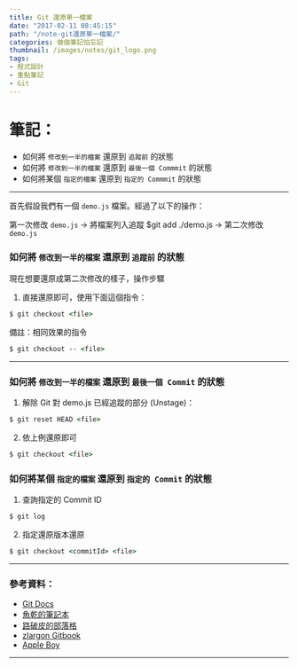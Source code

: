 ```yaml
---
title: Git 還原單一檔案
date: "2017-02-11 08:45:15"
path: "/note-git還原單一檔案/"
categories: 做個筆記怕忘記
thumbnail: /images/notes/git_logo.png
tags:
- 程式設計
- 重點筆記
- Git
---
```


# 筆記：

* 如何將 `修改到一半的檔案` 還原到 `追蹤前` 的狀態
* 如何將 `修改到一半的檔案` 還原到 `最後一個 Commmit` 的狀態
* 如何將某個 `指定的檔案` 還原到 `指定的 Commmit` 的狀態

<!-- more -->

******

首先假設我們有一個 `demo.js` 檔案。經過了以下的操作：

第一次修改 `demo.js` -> 將檔案列入追蹤 $git add ./demo.js -> 第二次修改 `demo.js`


### 如何將 `修改到一半的檔案` 還原到 `追蹤前` 的狀態

現在想要還原成第二次修改的樣子，操作步驟

1. 直接還原即可，使用下面這個指令：

``` bat
$ git checkout <file>
```

備註：相同效果的指令

``` bat
$ git checkout -- <file>
```

******

### 如何將 `修改到一半的檔案` 還原到 `最後一個 Commit` 的狀態

1. 解除 Git 對 demo.js 已經追蹤的部分 (Unstage)：

``` bat
$ git reset HEAD <file>
```

2. 依上例還原即可

``` bat
$ git checkout <file>
```

### 如何將某個 `指定的檔案` 還原到 `指定的 Commit` 的狀態

1. 查詢指定的 Commit ID

``` bat
$ git log
```

2. 指定還原版本還原

``` bat
$ git checkout <commitId> <file>
```

******

### 參考資料：

* [Git Docs](https://git-scm.com/book/zh-tw/v1/Git-%E5%9F%BA%E7%A4%8E-%E5%BE%A9%E5%8E%9F)
* [魚乾的筆記本](http://fishjerky.blogspot.tw/2011/10/git.html)
* [路破皮的部落格](http://blog.lupopi.com/2012/05/git-git-reset-and-git-checkout.html)
* [zlargon Gitbook](https://zlargon.gitbooks.io/git-tutorial/content/file/recover.html)
* [Apple Boy](https://blog.wu-boy.com/2010/08/git-%E7%89%88%E6%9C%AC%E6%8E%A7%E5%88%B6%EF%BC%9A%E5%88%A9%E7%94%A8-git-reset-%E6%81%A2%E5%BE%A9%E6%AA%94%E6%A1%88%E3%80%81%E6%9A%AB%E5%AD%98%E7%8B%80%E6%85%8B%E3%80%81commit-%E8%A8%8A%E6%81%AF/)

******

<!-- 將 -> 更換成 i.fa.fa-arrow-right -->
<script>
  var article = $('#main').html();
  var scriptStart = article.indexOf('<script>');
  article = article.substring(0, scriptStart); // 移除這串 script
  article = article.replace(/-&gt;/g, '<i class="fa fa-arrow-right" aria-hidden="true"></i>');
  $('#main').html(article);
</script>
